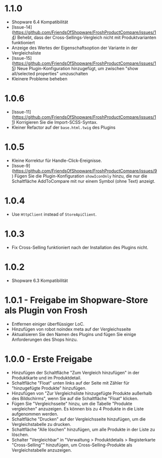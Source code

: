 # 1.1.0
- Shopware 6.4 Kompatibilität
- [Issue-14] (https://github.com/FriendsOfShopware/FroshProductCompare/issues/14) Behebt, dass der Cross-Sellings-Vergleich nicht mit Produktvarianten funktioniert
- Anzeige des Wertes der Eigenschaftsoption der Variante in der Vergleichsliste
- [Issue-15] (https://github.com/FriendsOfShopware/FroshProductCompare/issues/15) Neue Plugin-Konfiguration hinzugefügt, um zwischen "show all/selected properties" umzuschalten
- Kleinere Probleme beheben

# 1.0.6
- [Issue-11] (https://github.com/FriendsOfShopware/FroshProductCompare/issues/11) Korrigieren Sie die Import-SCSS-Syntax.
- Kleiner Refactor auf der `base.html.twig` des Plugins

# 1.0.5
- Kleine Korrektur für Handle-Click-Ereignisse.
- [Issue-9] (https://github.com/FriendsOfShopware/FroshProductCompare/issues/9) Fügen Sie die Plugin-Konfiguration `showIconOnly` hinzu, die nur die Schaltfläche AddToCompare mit nur einem Symbol (ohne Text) anzeigt.

# 1.0.4
- Use `HttpClient` instead of `StoreApiClient`.

# 1.0.3
- Fix Cross-Selling funktioniert nach der Installation des Plugins nicht.

# 1.0.2
- Shopware 6.3 Kompatibilität

# 1.0.1 - Freigabe im Shopware-Store als Plugin von Frosh
- Entfernen einiger überflüssiger LoC.
- Hinzufügen von robot noindex meta auf der Vergleichsseite
- Aktualisieren Sie den Namen des Plugins und fügen Sie einige Anforderungen des Shops hinzu.

# 1.0.0 - Erste Freigabe
- Hinzufügen der Schaltfläche "Zum Vergleich hinzufügen" in der Produktkarte und im Produktdetail.
- Schaltfläche "Float" unten links auf der Seite mit Zähler für "hinzugefügte Produkte" hinzufügen.
- Hinzufügen von "Zur Vergleichsliste hinzugefügte Produkte außerhalb des Bildschirms", wenn Sie auf die Schaltfläche "Float" klicken.
- Fügen Sie "Vergleichsseite" hinzu, um die Tabelle "Produkte vergleichen" anzuzeigen. Es können bis zu 4 Produkte in die Liste aufgenommen werden.
- Schaltfläche "Drucken" auf der Vergleichsseite hinzufügen, um die Vergleichstabelle zu drucken.
- Schaltfläche "Alle löschen" hinzufügen, um alle Produkte in der Liste zu löschen.
- Schalter "Vergleichbar" in "Verwaltung > Produktdetails > Registerkarte "Cross-Selling"" hinzufügen, um Cross-Selling-Produkte als Vergleichstabelle anzuzeigen.
